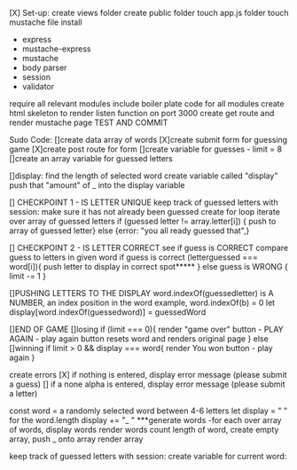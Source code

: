 [X] Set-up:
create views folder
create public folder
touch app.js folder
touch mustache file
install
  - express
  - mustache-express
  - mustache
  - body parser
  - session
  - validator

require all relevant modules
include boiler plate code for all modules
create html skeleton to render
listen function on port 3000
create get route and render mustache page
TEST AND COMMIT

Sudo Code:
[]create data array of words
[X]create submit form for guessing game
[X]create post route for form
[]create variable for guesses - limit = 8
[]create an array variable for guessed letters


[]display:
find the length of selected word
create variable called "display"
push that "amount" of _ into the display variable

[] CHECKPOINT 1 - IS LETTER UNIQUE
 keep track of guessed letters with session: make sure it has not already been guessed
  create for loop
  iterate over array of guessed letters
  if (guessed letter != array.letter[i]) { push to array of guessed letter}
  else {error: "you all ready guessed that",}

[] CHECKPOINT 2 - IS LETTER CORRECT
 see if guess is CORRECT
  compare guess to letters in given word
  if guess is correct (letterguessed === word[i]){
    push letter to display in correct spot*****
  }
  else guess is WRONG {
    limit -= 1
  }

[]PUSHING LETTERS TO THE DISPLAY
  word.indexOf(guessedletter) is A NUMBER, an index position in the word
  example, word.indexOf(b) = 0
  let display[word.indexOf(guessedword)] = guessedWord

[]END OF GAME
  []losing
  if (limit === 0){
    render "game over"
    button - PLAY AGAIN - play again button resets word and renders original page
  } else
  []winning
   if limit > 0 && display === word{
     render You won
     button - play again
   }

create errors
[X]   if nothing is entered, display error message (please submit a guess)
[]    if a none alpha is entered, display error message (please submit a letter)








const word = a randomly selected word between 4-6 letters
let display = " "
  for the word.length
   display += "_ "
***generate words
-for each over array of words, display words
render words
count length of word, create empty array, push _ onto array
render array

keep track of guessed letters  with session:
create variable for current word:
